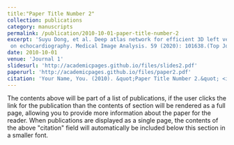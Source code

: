 ```yaml
---
title:"Paper Title Number 2"
collection: publications
category: manuscripts
permalink: /publication/2010-10-01-paper-title-number-2
excerpt: 'Suyu Dong, et al. Deep atlas network for efficient 3D left ventricle segmentation
 on echocardiography. Medical Image Analysis. 59 (2020): 101638.(Top Journal; IF=13.8),[Citations>30]'
date: 2010-10-01
venue: 'Journal 1'
slidesurl: 'http://academicpages.github.io/files/slides2.pdf'
paperurl: 'http://academicpages.github.io/files/paper2.pdf'
citation: 'Your Name, You. (2010). &quot;Paper Title Number 2.&quot; <i>Journal 1</i>. 1(2).'
---
```


The contents above will be part of a list of publications, if the user clicks the link for the publication than the contents of section will be rendered as a full page, allowing you to provide more information about the paper for the reader. When publications are displayed as a single page, the contents of the above "citation" field will automatically be included below this section in a smaller font.
